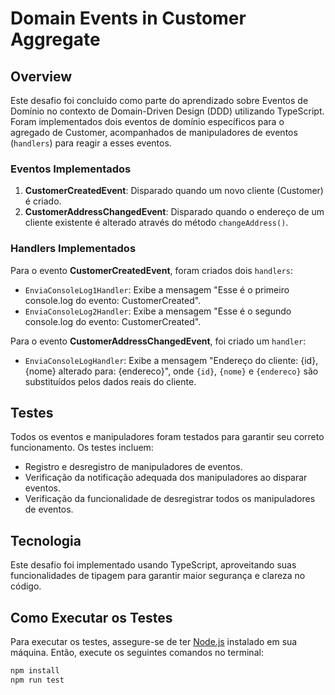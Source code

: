 # Domain Events in Customer Aggregate

## Overview

Este desafio foi concluído como parte do aprendizado sobre Eventos de Domínio no contexto de Domain-Driven Design (DDD) utilizando TypeScript. Foram implementados dois eventos de domínio específicos para o agregado de Customer, acompanhados de manipuladores de eventos (`handlers`) para reagir a esses eventos.

### Eventos Implementados

1. **CustomerCreatedEvent**: Disparado quando um novo cliente (Customer) é criado.
2. **CustomerAddressChangedEvent**: Disparado quando o endereço de um cliente existente é alterado através do método `changeAddress()`.

### Handlers Implementados

Para o evento **CustomerCreatedEvent**, foram criados dois `handlers`:

- `EnviaConsoleLog1Handler`: Exibe a mensagem "Esse é o primeiro console.log do evento: CustomerCreated".
- `EnviaConsoleLog2Handler`: Exibe a mensagem "Esse é o segundo console.log do evento: CustomerCreated".

Para o evento **CustomerAddressChangedEvent**, foi criado um `handler`:

- `EnviaConsoleLogHandler`: Exibe a mensagem "Endereço do cliente: {id}, {nome} alterado para: {endereco}", onde `{id}`, `{nome}` e `{endereco}` são substituídos pelos dados reais do cliente.

## Testes

Todos os eventos e manipuladores foram testados para garantir seu correto funcionamento. Os testes incluem:

- Registro e desregistro de manipuladores de eventos.
- Verificação da notificação adequada dos manipuladores ao disparar eventos.
- Verificação da funcionalidade de desregistrar todos os manipuladores de eventos.

## Tecnologia

Este desafio foi implementado usando TypeScript, aproveitando suas funcionalidades de tipagem para garantir maior segurança e clareza no código.

## Como Executar os Testes

Para executar os testes, assegure-se de ter [Node.js](https://nodejs.org/) instalado em sua máquina. Então, execute os seguintes comandos no terminal:

```bash
npm install
npm run test
```
